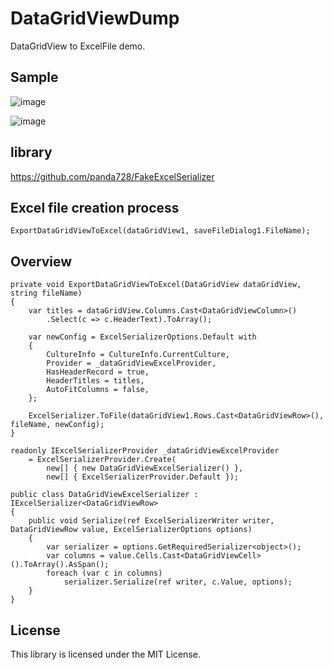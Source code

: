 # DataGridViewDump

DataGridView to ExcelFile demo.

## Sample

![image](https://user-images.githubusercontent.com/16958552/186148469-1d721265-357f-4f95-8ba7-0ed059f24e76.png)

![image](https://user-images.githubusercontent.com/16958552/186148816-5c4ac74e-59df-46fd-91c6-7446cfa830a1.png)

## library
https://github.com/panda728/FakeExcelSerializer

## Excel file creation process

~~~
ExportDataGridViewToExcel(dataGridView1, saveFileDialog1.FileName);
~~~

## Overview

~~~
private void ExportDataGridViewToExcel(DataGridView dataGridView, string fileName)
{
    var titles = dataGridView.Columns.Cast<DataGridViewColumn>()
        .Select(c => c.HeaderText).ToArray();

    var newConfig = ExcelSerializerOptions.Default with
    {
        CultureInfo = CultureInfo.CurrentCulture,
        Provider = _dataGridViewExcelProvider,
        HasHeaderRecord = true,
        HeaderTitles = titles,
        AutoFitColumns = false,
    };

    ExcelSerializer.ToFile(dataGridView1.Rows.Cast<DataGridViewRow>(), fileName, newConfig);
}
~~~

~~~
readonly IExcelSerializerProvider _dataGridViewExcelProvider
    = ExcelSerializerProvider.Create(
        new[] { new DataGridViewExcelSerializer() },
        new[] { ExcelSerializerProvider.Default });

~~~

~~~
public class DataGridViewExcelSerializer : IExcelSerializer<DataGridViewRow>
{
    public void Serialize(ref ExcelSerializerWriter writer, DataGridViewRow value, ExcelSerializerOptions options)
    {
        var serializer = options.GetRequiredSerializer<object>();
        var columns = value.Cells.Cast<DataGridViewCell>().ToArray().AsSpan();
        foreach (var c in columns)
            serializer.Serialize(ref writer, c.Value, options);
    }
}
~~~

## License
This library is licensed under the MIT License.
